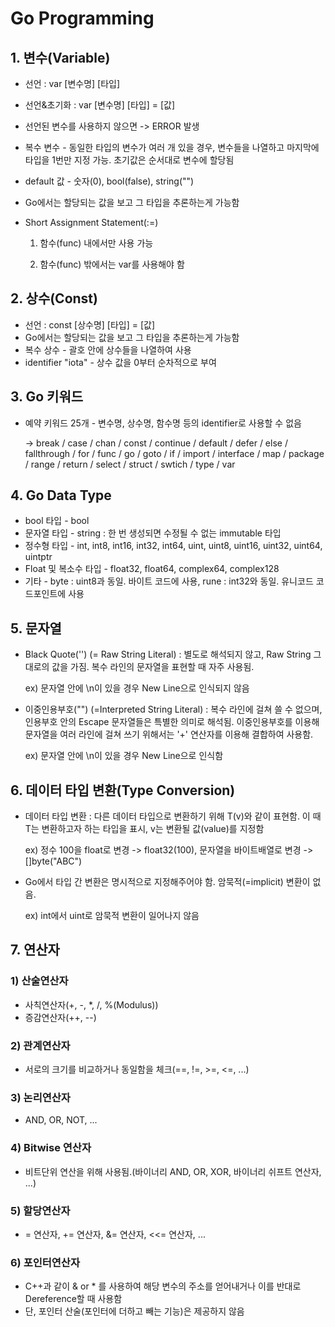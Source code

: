 # Go Programming

## 1. 변수(Variable)

- 선언 : var [변수명] [타입]

- 선언&초기화 : var [변수명] [타입] = [값]

- 선언된 변수를 사용하지 않으면 -> ERROR 발생

- 복수 변수 - 동일한 타입의 변수가 여러 개 있을 경우, 변수들을 나열하고 마지막에 타입을 1번만 지정 가능. 초기값은 순서대로 변수에 할당됨

- default 값 - 숫자(0), bool(false), string("")

- Go에서는 할당되는 값을 보고 그 타입을 추론하는게 가능함

- Short Assignment Statement(:=)

  1) 함수(func) 내에서만 사용 가능

  2) 함수(func) 밖에서는 var를 사용해야 함



## 2. 상수(Const)

- 선언 : const [상수명] [타입] = [값]
- Go에서는 할당되는 값을 보고 그 타입을 추론하는게 가능함
- 복수 상수 - 괄호 안에 상수들을 나열하여 사용
- identifier "iota" - 상수 값을 0부터 순차적으로 부여



## 3. Go 키워드

- 예약 키워드 25개 - 변수명, 상수명, 함수명 등의 identifier로 사용할 수 없음

  -> break / case / chan / const / continue / default / defer / else / fallthrough / for / func / go / goto / if / import / interface / map / package / range / return / select / struct / swtich / type / var



## 4. Go Data Type

* bool 타입 - bool
* 문자열 타입 - string : 한 번 생성되면 수정될 수 없는 immutable 타입
* 정수형 타입 - int, int8, int16, int32, int64, uint, uint8, uint16, uint32, uint64, uintptr
* Float 및 복소수 타입 - float32, float64, complex64, complex128
* 기타 - byte : uint8과 동일. 바이트 코드에 사용, rune : int32와 동일. 유니코드 코드포인트에 사용



## 5. 문자열

* Black Quote('') (= Raw String Literal) : 별도로 해석되지 않고, Raw String 그대로의 값을 가짐. 복수 라인의 문자열을 표현할 때 자주 사용됨.

  ex) 문자열 안에 \n이 있을 경우 New Line으로 인식되지 않음

* 이중인용부호("") (=Interpreted String Literal) : 복수 라인에 걸쳐 쓸 수 없으며, 인용부호 안의 Escape 문자열들은 특별한 의미로 해석됨. 이중인용부호를 이용해 문자열을 여러 라인에 걸쳐 쓰기 위해서는 '+' 연산자를 이용해 결합하여 사용함.

  ex) 문자열 안에 \n이 있을 경우 New Line으로 인식함



## 6. 데이터 타입 변환(Type Conversion)

* 데이터 타입 변환 : 다른 데이터 타입으로 변환하기 위해 T(v)와 같이 표현함. 이 때 T는 변환하고자 하는 타입을 표시, v는 변환될 값(value)를 지정함

  ex) 정수 100을 float로 변경 -> float32(100), 문자열을 바이트배열로 변경 -> []byte("ABC")

* Go에서 타입 간 변환은 명시적으로 지정해주어야 함. 암묵적(=implicit) 변환이 없음.

  ex) int에서 uint로 암묵적 변환이 일어나지 않음



## 7. 연산자

### 1) 산술연산자

 * 사칙연산자(+, -, *, /, %(Modulus))
 * 증감연산자(++, --)

### 2) 관계연산자

* 서로의 크기를 비교하거나 동일함을 체크(==, !=, >=, <=, ...)

### 3) 논리연산자

* AND, OR, NOT, ...

### 4) Bitwise 연산자

* 비트단위 연산을 위해 사용됨.(바이너리 AND, OR, XOR, 바이너리 쉬프트 연산자, ...)

### 5) 할당연산자

* = 연산자, += 연산자, &= 연산자, <<= 연산자, ...

### 6) 포인터연산자

* C++과 같이 & or * 를 사용하여 해당 변수의 주소를 얻어내거나 이를 반대로 Dereference할 때 사용함
* 단, 포인터 산술(포인터에 더하고 빼는 기능)은 제공하지 않음


